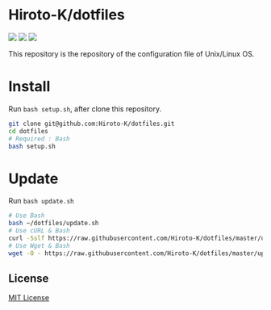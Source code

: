 # Hiroto-K/dotfiles

![](https://img.shields.io/travis/Hiroto-K/dotfiles/master.svg?style=flat-square)
![](https://img.shields.io/github/license/Hiroto-K/dotfiles.svg?style=flat-square)
![](https://img.shields.io/badge/platform-OS%20X%20|%20Linux-808080.svg?style=flat-square)

This repository is the repository of the configuration file of Unix/Linux OS.

# Install
Run ``bash setup.sh``, after clone this repository.
```sh
git clone git@github.com:Hiroto-K/dotfiles.git
cd dotfiles
# Required : Bash
bash setup.sh
```

# Update
Run ``bash update.sh``
```bash
# Use Bash
bash ~/dotfiles/update.sh
# Use cURL & Bash
curl -Sslf https://raw.githubusercontent.com/Hiroto-K/dotfiles/master/update.sh | bash
# Use Wget & Bash
wget -O - https://raw.githubusercontent.com/Hiroto-K/dotfiles/master/update.sh | bash
```

## License
[MIT License](https://github.com/Hiroto-K/dotfiles/blob/master/LICENSE "MIT License")